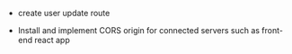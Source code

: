 *	create user update route

*	Install and implement CORS origin for connected servers such as front-end react app